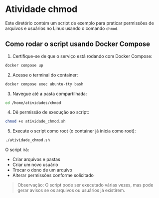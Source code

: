 # Atividade chmod

Este diretório contém um script de exemplo para praticar permissões de arquivos e usuários no Linux usando o comando `chmod`.

## Como rodar o script usando Docker Compose

1. Certifique-se de que o serviço está rodando com Docker Compose:

```bash
docker compose up
```

2. Acesse o terminal do container:

```bash
docker compose exec ubuntu-tty bash
```

3. Navegue até a pasta compartilhada:

```bash
cd /home/atividades/chmod
```

4. Dê permissão de execução ao script:

```bash
chmod +x atividade_chmod.sh
```

5. Execute o script como root (o container já inicia como root):

```bash
./atividade_chmod.sh
```

O script irá:
- Criar arquivos e pastas
- Criar um novo usuário
- Trocar o dono de um arquivo
- Alterar permissões conforme solicitado

> Observação: O script pode ser executado várias vezes, mas pode gerar avisos se os arquivos ou usuários já existirem.
